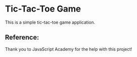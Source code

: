 # Tic-Tac-Toe Game

This is a simple tic-tac-toe game application.

## Reference:

Thank you to JavaScript Academy for the help with this project!